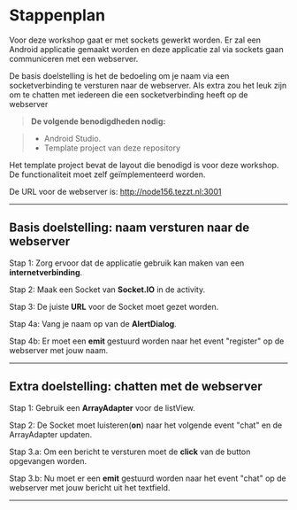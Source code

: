 Stappenplan
===================
Voor deze workshop gaat er met sockets gewerkt worden. Er zal een Android applicatie gemaakt worden en deze applicatie zal via sockets gaan communiceren met een webserver.

De basis doelstelling is het de bedoeling om je naam via een socketverbinding te versturen naar de webserver. Als extra zou het leuk zijn om te chatten met iedereen die een socketverbinding heeft op de webserver

> **De volgende benodigdheden nodig:**

> - Android Studio.
> - Template project van deze repository

Het template project bevat de layout die benodigd is voor deze workshop. De functionaliteit moet zelf geïmplementeerd worden. 

De URL voor de webserver is: http://node156.tezzt.nl:3001

----------
Basis doelstelling: naam versturen naar de webserver
-------------
Stap 1: Zorg ervoor dat de applicatie gebruik kan maken van een **internetverbinding**.

Stap 2: Maak een Socket van **Socket.IO** in de activity.

Stap 3: De juiste **URL** voor de Socket moet gezet worden.

Stap 4a: Vang je naam op van de **AlertDialog**.

Stap 4b: Er moet een **emit** gestuurd worden naar het event "register" op de webserver met jouw naam.

----------
Extra doelstelling: chatten met de webserver
-------------

Stap 1: Gebruik een **ArrayAdapter** voor de listView.

Stap 2: De Socket moet luisteren(**on**) naar het volgende event "chat" en de ArrayAdapter updaten.

Stap 3.a: Om een bericht te versturen moet de **click** van de button opgevangen worden.

Stap 3.b: Nu moet er een **emit** gestuurd worden naar het event "chat" op de webserver met jouw bericht uit het textfield.

----------
